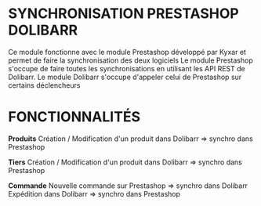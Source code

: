 SYNCHRONISATION PRESTASHOP DOLIBARR
========================
Ce module fonctionne avec le module Prestashop développé par Kyxar et permet de faire la synchronisation des deux logiciels
Le module Prestashop s'occupe de faire toutes les synchronisations en utilisant les API REST de Dolibarr.
Le module Dolibarr s'occupe d'appeler celui de Prestashop sur certains déclencheurs

FONCTIONNALITÉS
========================
**Produits**
Création / Modification d'un produit dans Dolibarr => synchro dans Prestashop

**Tiers**
Création / Modification d'un produit dans Dolibarr => synchro dans Prestashop

**Commande**
Nouvelle commande sur Prestashop => synchro dans Dolibarr
Expédition dans Dolibarr => synchro dans Prestashop